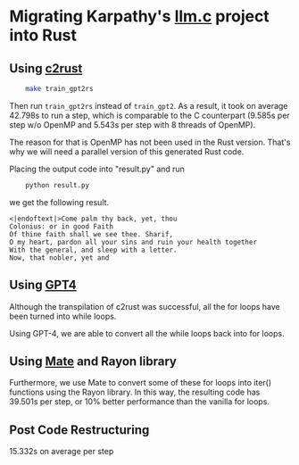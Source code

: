 # Migrating Karpathy's [llm.c](https://github.com/karpathy/llm.c) project into Rust

## Using [c2rust](https://github.com/immunant)

```bash
	make train_gpt2rs
```

Then run `train_gpt2rs` instead of `train_gpt2`. As a result, it took on average 42.798s to 
run a step, which is comparable to the C counterpart (9.585s per step w/o OpenMP and 5.543s per step with 8 threads of OpenMP).  

The reason for that is OpenMP has not been used in the Rust version. That's why we will need a parallel version of this
generated Rust code.

Placing the output code into "result.py" and run

```bash
    python result.py
```
we get the following result.

```
<|endoftext|>Come palm thy back, yet, thou
Colonius: or in good Faith
Of thine faith shall we see thee. Sharif,
O my heart, pardon all your sins and ruin your health together
With the general, and sleep with a letter.
Now, that nobler, yet and
```
## Using [GPT4](https://chat.openai.com)

Although the transpilation of c2rust was successful, all the for loops have been turned into while loops.

Using GPT-4, we are able to convert all the while loops back into for loops.

## Using [Mate](https://github.com/trusted-programming/mate) and Rayon library

Furthermore, we use Mate to convert some of these for loops into iter() functions using the Rayon library.
In this way, the resulting code has 39.501s per step, or 10% better performance than the vanilla for loops. 

## Post Code Restructuring
15.332s on average per step